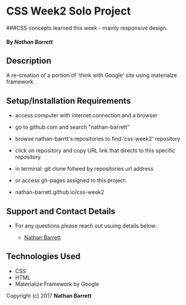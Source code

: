 # CSS Week2 Solo Project

###CSS concepts learned this week - mainly responsive design.

#### By _Nathan Barrett_

## Description

A re-creation of a portion of 'think with Google' site using materialze framework. 


## Setup/Installation Requirements

* access computer with internet connection and a browser
* go to github.com and search "nathan-barrett"
* browse nathan-barrtt's repositories to find 'css-week2' repository
* click on repository and copy URL link that directs to this specific repository
* in terminal: git clone follwed by repositories url address


* or access gh-pages assigned to this project:
* nathan-barrett.github.io/css-week2

## Support and Contact Details
* For any questions please reach out usuing details below:

  * [Nathan Barrett](https://github.com/nathan-barrett)


## Technologies Used
* CSS
* HTML
* Materialize Framework by Google



Copyright (c) 2017 **Nathan Barrett**
